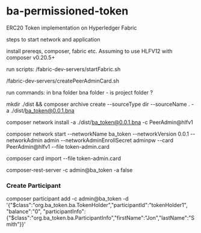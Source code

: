 # ba-permissioned-token
ERC20 Token implementation on Hyperledger Fabric

steps to start network and application

 install prereqs, composer, fabric etc.
 Assuming to use HLFV12 with composer v0.20.5+

 run scripts:
 /fabric-dev-servers/startFabric.sh

 /fabric-dev-servers/createPeerAdminCard.sh


 run commands: in bna folder 
    bna folder - is project folder ? 

 mkdir ./dist && composer archive create --sourceType dir --sourceName . -a ./dist/ba_token@0.0.1.bna

 composer network install -a ./dist/ba_token@0.0.1.bna -c PeerAdmin@hlfv1
 
composer network start --networkName ba_token --networkVersion 0.0.1 --networkAdmin admin --networkAdminEnrollSecret adminpw --card PeerAdmin@hlfv1 --file token-admin.card

composer card import --file token-admin.card

composer-rest-server -c admin@ba_token -a false

### Create Participant

 composer participant add -c admin@ba_token -d '{"$class":"org.ba_token.ba.TokenHolder","participantId":"tokenHolder1", "balance":"0", "participantInfo":{"$class":"org.ba_token.ba.ParticipantInfo","firstName":"Jon","lastName":"Smith"}}'
